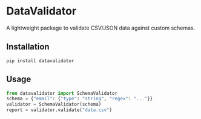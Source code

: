 # DataValidator  
A lightweight package to validate CSV/JSON data against custom schemas.

## Installation  
`pip install datavalidator`

## Usage  
```python
from datavalidator import SchemaValidator
schema = {"email": {"type": "string", "regex": "..."}}
validator = SchemaValidator(schema)
report = validator.validate("data.csv")
